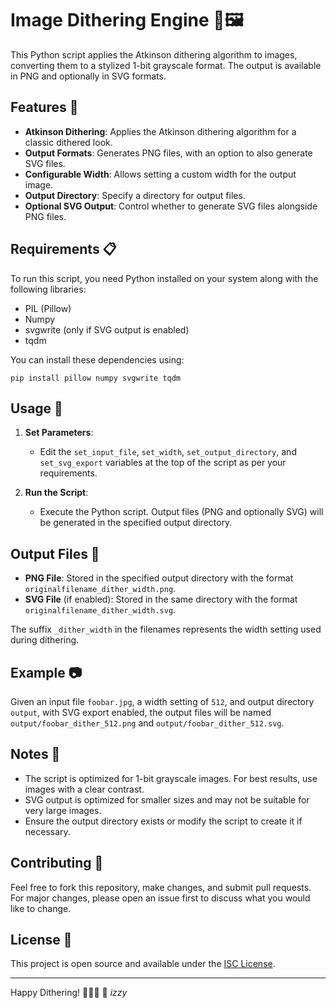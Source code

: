 # Image Dithering Engine 🎨🖼️

This Python script applies the Atkinson dithering algorithm to images, converting them to a stylized 1-bit grayscale format. The output is available in PNG and optionally in SVG formats.

## Features 🌟

- **Atkinson Dithering**: Applies the Atkinson dithering algorithm for a classic dithered look.
- **Output Formats**: Generates PNG files, with an option to also generate SVG files.
- **Configurable Width**: Allows setting a custom width for the output image.
- **Output Directory**: Specify a directory for output files.
- **Optional SVG Output**: Control whether to generate SVG files alongside PNG files.

## Requirements 📋

To run this script, you need Python installed on your system along with the following libraries:
- PIL (Pillow)
- Numpy
- svgwrite (only if SVG output is enabled)
- tqdm

You can install these dependencies using:

```pip install pillow numpy svgwrite tqdm```

## Usage 🚀

1. **Set Parameters**: 
   - Edit the `set_input_file`, `set_width`, `set_output_directory`, and `set_svg_export` variables at the top of the script as per your requirements.

2. **Run the Script**:
   - Execute the Python script. Output files (PNG and optionally SVG) will be generated in the specified output directory.

## Output Files 📁

- **PNG File**: Stored in the specified output directory with the format `originalfilename_dither_width.png`.
- **SVG File** (if enabled): Stored in the same directory with the format `originalfilename_dither_width.svg`.

The suffix `_dither_width` in the filenames represents the width setting used during dithering.

## Example 📷

Given an input file `foobar.jpg`, a width setting of `512`, and output directory `output`, with SVG export enabled, the output files will be named `output/foobar_dither_512.png` and `output/foobar_dither_512.svg`.

## Notes 📝

- The script is optimized for 1-bit grayscale images. For best results, use images with a clear contrast.
- SVG output is optimized for smaller sizes and may not be suitable for very large images.
- Ensure the output directory exists or modify the script to create it if necessary.

## Contributing 🤝

Feel free to fork this repository, make changes, and submit pull requests. For major changes, please open an issue first to discuss what you would like to change.

## License 📄

This project is open source and available under the [ISC License](LICENSE).

---

Happy Dithering! 🌈👨‍🎨
🖤 *izzy*